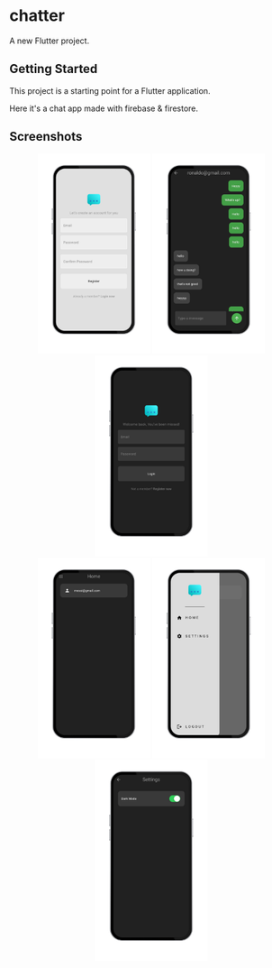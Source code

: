 # chatter

A new Flutter project.

## Getting Started

This project is a starting point for a Flutter application.

Here it's a chat app made with firebase & firestore.

## Screenshots

<div align="center">
  <img src="https://github.com/Yashprajapati01/Chatter/blob/master/signup.png" width="200">
  <img src="https://github.com/Yashprajapati01/Chatter/blob/master/chat%20app.png" width="200">
  <img src="https://github.com/Yashprajapati01/Chatter/blob/master/dark%20mode%20log%20in.png" width="200">

  <!-- Add more images in similar fashion -->
</div>
<div align="center">
  <img src="https://github.com/Yashprajapati01/Chatter/blob/master/home%20page.png" width="200">
  <img src="https://github.com/Yashprajapati01/Chatter/blob/master/side%20drawer.png" width="200">
  <img src="https://github.com/Yashprajapati01/Chatter/blob/master/setting%20page.png" width="200">

  <!-- Add more images in similar fashion -->
</div>
